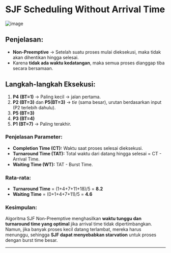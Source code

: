 # SJF Scheduling Without Arrival Time

![image](https://github.com/user-attachments/assets/24b16433-cbdf-4190-a282-4c5488f5e78a)

## Penjelasan:
- **Non-Preemptive** → Setelah suatu proses mulai dieksekusi, maka tidak akan dihentikan hingga selesai.
- Karena **tidak ada waktu kedatangan**, maka semua proses dianggap tiba secara bersamaan.

## Langkah-langkah Eksekusi:
1. **P4 (BT=1)** → Paling kecil → jalan pertama.
2. **P2 (BT=3)** dan **P5(BT=3)** → *tie* (sama besar), urutan berdasarkan input (P2 terlebih dahulu).
3. **P5 (BT=3)**
4. **P3 (BT=4)**
5. **P1 (BT=7)** → Paling terakhir.

### Penjelasan Parameter:
- **Completion Time (CT):** Waktu saat proses selesai dieksekusi.
- **Turnaround Time (TAT):** Total waktu dari datang hingga selesai = CT - Arrival Time.
- **Waiting Time (WT):** TAT - Burst Time.

### Rata-rata:
- **Turnaround Time** = (1+4+7+11+18)/5 = **8.2**
- **Waiting Time** = (0+1+4+7+11)/5 = **4.6**

### Kesimpulan:
Algoritma SJF Non-Preemptive menghasilkan **waktu tunggu dan turnaround time yang optimal** jika arrival time tidak dipertimbangkan. Namun, jika banyak proses kecil datang terlambat, mereka harus menunggu, sehingga **SJF dapat menyebabkan starvation** untuk proses dengan burst time besar.

---

